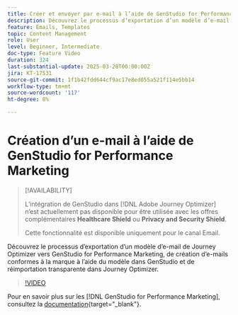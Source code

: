 ```yaml
---
title: Créer et envoyer par e-mail à l’aide de GenStudio for Performance Marketing
description: Découvrez le processus d’exportation d’un modèle d’e-mail de Journey Optimizer vers GenStudio for Performance Marketing, de création d’e-mails conformes à la marque à l’aide du modèle dans GenStudio et de réimportation transparente dans Journey Optimizer.
feature: Emails, Templates
topic: Content Management
role: User
level: Beginner, Intermediate
doc-type: Feature Video
duration: 324
last-substantial-update: 2025-03-28T00:00:00Z
jira: KT-17531
source-git-commit: 1f1b42fdd644cf9ac17e8ed055a521f114e5bb14
workflow-type: tm+mt
source-wordcount: '117'
ht-degree: 8%

---
```



# Création d’un e-mail à l’aide de GenStudio for Performance Marketing

>[!AVAILABILITY]
>
>L’intégration de GenStudio dans [!DNL Adobe Journey Optimizer] n’est actuellement pas disponible pour être utilisée avec les offres complémentaires **Healthcare Shield** ou **Privacy and Security Shield**.
>
>Cette fonctionnalité est disponible uniquement pour le canal Email.

Découvrez le processus d’exportation d’un modèle d’e-mail de Journey Optimizer vers GenStudio for Performance Marketing, de création d’e-mails conformes à la marque à l’aide du modèle dans GenStudio et de réimportation transparente dans Journey Optimizer.

>[!VIDEO](https://video.tv.adobe.com/v/3456038/?learn=on&enablevpops)

Pour en savoir plus sur les [!DNL GenStudio for Performance Marketing], consultez la [documentation](https://experienceleague.adobe.com/fr/docs/genstudio-for-performance-marketing/user-guide/home){target="_blank"}.

